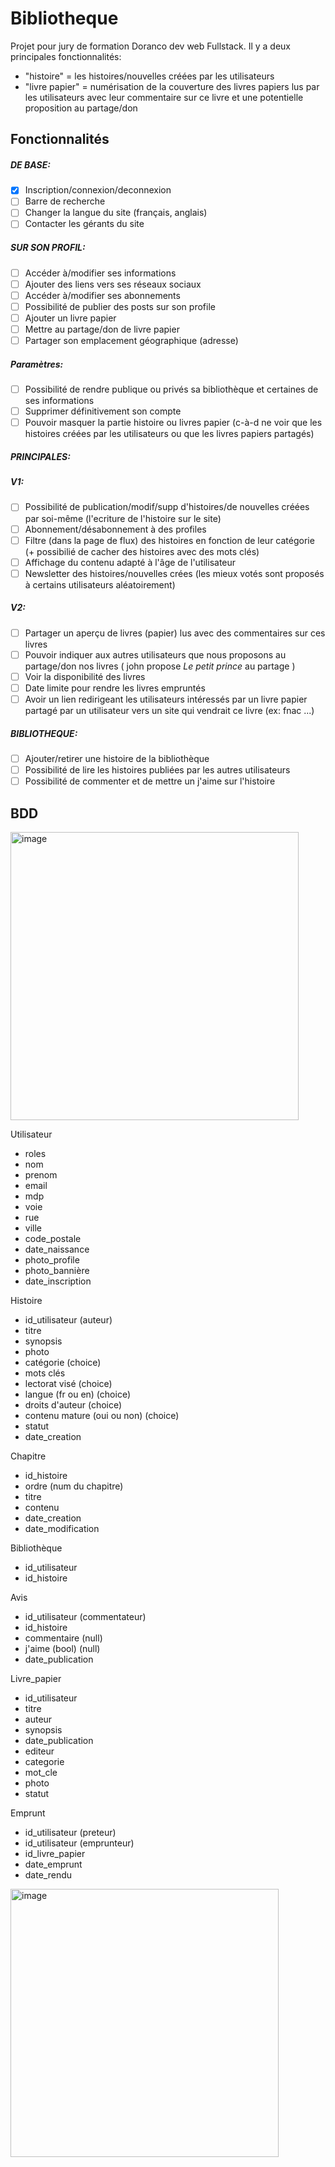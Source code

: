 # Bibliotheque

Projet pour jury de formation Doranco dev web Fullstack.
Il y a deux principales fonctionnalités:

- "histoire" = les histoires/nouvelles créées par les utilisateurs
- "livre papier" = numérisation de la couverture des livres papiers lus par les utilisateurs avec leur commentaire sur ce livre et une potentielle proposition au partage/don

## Fonctionnalités

##### DE BASE:

- [x] Inscription/connexion/deconnexion
- [ ] Barre de recherche
- [ ] Changer la langue du site (français, anglais)
- [ ] Contacter les gérants du site

##### SUR SON PROFIL:

- [ ] Accéder à/modifier ses informations
- [ ] Ajouter des liens vers ses réseaux sociaux
- [ ] Accéder à/modifier ses abonnements
- [ ] Possibilité de publier des posts sur son profile
- [ ] Ajouter un livre papier
- [ ] Mettre au partage/don de livre papier
- [ ] Partager son emplacement géographique (adresse)

##### Paramètres:

- [ ] Possibilité de rendre publique ou privés sa bibliothèque et certaines de ses informations
- [ ] Supprimer définitivement son compte
- [ ] Pouvoir masquer la partie histoire ou livres papier (c-à-d ne voir que les histoires créées par les utilisateurs ou que les livres papiers partagés)

##### PRINCIPALES:

##### V1:

- [ ] Possibilité de publication/modif/supp d'histoires/de nouvelles créées par soi-même (l'ecriture de l'histoire sur le site)
- [ ] Abonnement/désabonnement à des profiles
- [ ] Filtre (dans la page de flux) des histoires en fonction de leur catégorie (+ possibilié de cacher des histoires avec des mots clés)
- [ ] Affichage du contenu adapté à l'âge de l'utilisateur
- [ ] Newsletter des histoires/nouvelles crées (les mieux votés sont proposés à certains utilisateurs aléatoirement)

##### V2:

- [ ] Partager un aperçu de livres (papier) lus avec des commentaires sur ces livres
- [ ] Pouvoir indiquer aux autres utilisateurs que nous proposons au partage/don nos livres ( john propose _Le petit prince_ au partage )
- [ ] Voir la disponibilité des livres
- [ ] Date limite pour rendre les livres empruntés
- [ ] Avoir un lien redirigeant les utilisateurs intéressés par un livre papier partagé par un utilisateur vers un site qui vendrait ce livre (ex: fnac ...)

##### BIBLIOTHEQUE:

- [ ] Ajouter/retirer une histoire de la bibliothèque
- [ ] Possibilité de lire les histoires publiées par les autres utilisateurs
- [ ] Possibilité de commenter et de mettre un j'aime sur l'histoire

<!--
## Pages

- [x] Inscription/connexion
- [ ] Accueil
- [ ] Son Profile
- [ ] (Consulter le) Profile d'un utilisateur
- [ ] Page de flux d'histoires d'autres utilisateurs (triés par date de création décroissante**)
- [ ] Page de flux de livres papier
- [ ] Aperçu d'une histoire (photo, synopsis, mots clés, ...)

- [ ] Créer la couverture de l'histoire (photo, titre, synopsis, catégories, mots clés, lectorat visé, langue (fr ou en), droits d'auteur, contenu choquant ou non)
- [ ] Ecrire l'histoire (nom du chapitre puis textarea, bouton d'enregistrement/suppression

- [ ] Créer la description d'un livre papier

- [ ] Gérer mes histoires
- [ ] Gérer mes livres papiers proposés au partage / et non proposé au partage (pages diff)

(footer)
- [ ] Mentions légales : Politique de confidentialité, conditions générales d'utilisation, directives relatives au contenu, rgpd
- [ ] A propos
- [ ] Equipe
- [ ] Gestion des préférences concernant les cookies

** plus tard trier en fonction des goûts de l'utilisateur
-->

## BDD

<img width="461" alt="image" src="https://user-images.githubusercontent.com/100844563/199120183-0b0e84e0-51e0-492b-badf-dcba3a138182.png">

Utilisateur

- roles
- nom
- prenom
- email
- mdp
- voie
- rue
- ville
- code_postale
- date_naissance
- photo_profile
- photo_bannière
- date_inscription

Histoire

- id_utilisateur (auteur)
- titre
- synopsis
- photo
- catégorie (choice)
- mots clés
- lectorat visé (choice)
- langue (fr ou en) (choice)
- droits d'auteur (choice)
- contenu mature (oui ou non) (choice)
- statut
- date_creation

Chapitre

- id_histoire
- ordre (num du chapitre)
- titre
- contenu
- date_creation
- date_modification

Bibliothèque

- id_utilisateur
- id_histoire

Avis

- id_utilisateur (commentateur)
- id_histoire
- commentaire (null)
- j'aime (bool) (null)
- date_publication

Livre_papier

- id_utilisateur
- titre
- auteur
- synopsis
- date_publication
- editeur
- categorie
- mot_cle
- photo
- statut

Emprunt

- id_utilisateur (preteur)
- id_utilisateur (emprunteur)
- id_livre_papier
- date_emprunt
- date_rendu

<img width="429" alt="image" src="https://user-images.githubusercontent.com/100844563/199812045-5c571f8a-a271-4c07-8b98-92a8c953dd5a.png">
